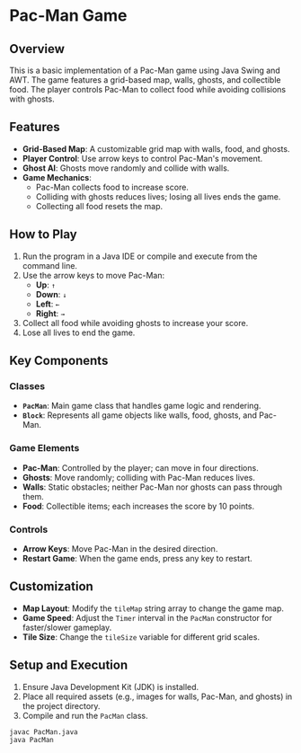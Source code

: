 # Pac-Man Game

## Overview
This is a basic implementation of a Pac-Man game using Java Swing and AWT. The game features a grid-based map, walls, ghosts, and collectible food. The player controls Pac-Man to collect food while avoiding collisions with ghosts.

## Features
- **Grid-Based Map**: A customizable grid map with walls, food, and ghosts.
- **Player Control**: Use arrow keys to control Pac-Man's movement.
- **Ghost AI**: Ghosts move randomly and collide with walls.
- **Game Mechanics**:
  - Pac-Man collects food to increase score.
  - Colliding with ghosts reduces lives; losing all lives ends the game.
  - Collecting all food resets the map.

## How to Play
1. Run the program in a Java IDE or compile and execute from the command line.
2. Use the arrow keys to move Pac-Man:
   - **Up**: `↑`
   - **Down**: `↓`
   - **Left**: `←`
   - **Right**: `→`
3. Collect all food while avoiding ghosts to increase your score.
4. Lose all lives to end the game.

## Key Components
### Classes
- **`PacMan`**: Main game class that handles game logic and rendering.
- **`Block`**: Represents all game objects like walls, food, ghosts, and Pac-Man.

### Game Elements
- **Pac-Man**: Controlled by the player; can move in four directions.
- **Ghosts**: Move randomly; colliding with Pac-Man reduces lives.
- **Walls**: Static obstacles; neither Pac-Man nor ghosts can pass through them.
- **Food**: Collectible items; each increases the score by 10 points.

### Controls
- **Arrow Keys**: Move Pac-Man in the desired direction.
- **Restart Game**: When the game ends, press any key to restart.

## Customization
- **Map Layout**: Modify the `tileMap` string array to change the game map.
- **Game Speed**: Adjust the `Timer` interval in the `PacMan` constructor for faster/slower gameplay.
- **Tile Size**: Change the `tileSize` variable for different grid scales.

## Setup and Execution
1. Ensure Java Development Kit (JDK) is installed.
2. Place all required assets (e.g., images for walls, Pac-Man, and ghosts) in the project directory.
3. Compile and run the `PacMan` class.

```bash
javac PacMan.java
java PacMan
